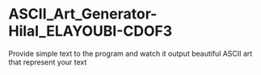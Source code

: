 # ASCII_Art_Generator-Hilal_ELAYOUBI-CDOF3
Provide simple text to the program and watch it output beautiful ASCII art that represent your text
